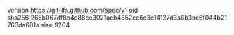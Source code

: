 version https://git-lfs.github.com/spec/v1
oid sha256:265b067df8b4e88ce3021acb4852cc6c3e14127d3a6b3ac6f044b21763da601a
size 9204
